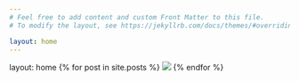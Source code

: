 ```yaml
---
# Feel free to add content and custom Front Matter to this file.
# To modify the layout, see https://jekyllrb.com/docs/themes/#overriding-theme-defaults

layout: home
---
```


layout: home
{% for post in site.posts %}
  <img src="{% post.feature_img %}" />
{% endfor %}
